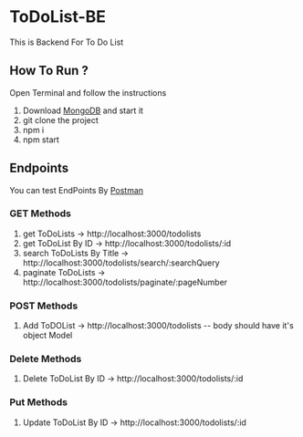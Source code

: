 # ToDoList-BE
This is Backend For To Do List

## How To Run ?
Open Terminal and follow the instructions

1. Download [MongoDB](https://www.mongodb.com/download-center/community/releases) and start it
2. git clone the project
3. npm i
4. npm start

## Endpoints

You can test EndPoints By [Postman](https://www.postman.com/downloads/)

### GET Methods
1. get ToDoLists ->  http://localhost:3000/todolists
2. get ToDoList By ID -> http://localhost:3000/todolists/:id
3. search ToDoLists By Title -> http://localhost:3000/todolists/search/:searchQuery
4. paginate ToDoLists -> http://localhost:3000/todolists/paginate/:pageNumber

### POST Methods
1. Add ToDOList -> http://localhost:3000/todolists  -- body should have it's object Model

### Delete Methods
1. Delete ToDoList By ID -> http://localhost:3000/todolists/:id

### Put Methods
1. Update ToDoList By ID -> http://localhost:3000/todolists/:id
   
   
